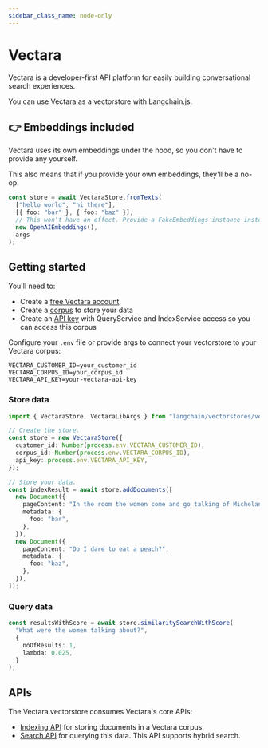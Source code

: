 ```yaml
---
sidebar_class_name: node-only
---
```


# Vectara

Vectara is a developer-first API platform for easily building conversational search experiences.

You can use Vectara as a vectorstore with Langchain.js.

## 👉 Embeddings included

Vectara uses its own embeddings under the hood, so you don't have to provide any yourself.

This also means that if you provide your own embeddings, they'll be a no-op.

```typescript
const store = await VectaraStore.fromTexts(
  ["hello world", "hi there"],
  [{ foo: "bar" }, { foo: "baz" }],
  // This won't have an effect. Provide a FakeEmbeddings instance instead.
  new OpenAIEmbeddings(),
  args
);
```

## Getting started

You'll need to:

- Create a [free Vectara account](https://console.vectara.com/signup).
- Create a [corpus](https://docs.vectara.com/docs/console-ui/creating-a-corpus) to store your data
- Create an [API key](https://docs.vectara.com/docs/common-use-cases/app-authn-authz/api-keys) with QueryService and IndexService access so you can access this corpus

Configure your `.env` file or provide args to connect your vectorstore to your Vectara corpus:

```
VECTARA_CUSTOMER_ID=your_customer_id
VECTARA_CORPUS_ID=your_corpus_id
VECTARA_API_KEY=your-vectara-api-key
```

### Store data

```typescript
import { VectaraStore, VectaraLibArgs } from "langchain/vectorstores/vectara";

// Create the store.
const store = new VectaraStore({
  customer_id: Number(process.env.VECTARA_CUSTOMER_ID),
  corpus_id: Number(process.env.VECTARA_CORPUS_ID),
  api_key: process.env.VECTARA_API_KEY,
});

// Store your data.
const indexResult = await store.addDocuments([
  new Document({
    pageContent: "In the room the women come and go talking of Michelangelo",
    metadata: {
      foo: "bar",
    },
  }),
  new Document({
    pageContent: "Do I dare to eat a peach?",
    metadata: {
      foo: "baz",
    },
  }),
]);
```

### Query data

```typescript
const resultsWithScore = await store.similaritySearchWithScore(
  "What were the women talking about?",
  {
    noOfResults: 1,
    lambda: 0.025,
  }
);
```

## APIs

The Vectara vectorstore consumes Vectara's core APIs:

- [Indexing API](https://docs.vectara.com/docs/indexing-apis/indexing) for storing documents in a Vectara corpus.
- [Search API](https://docs.vectara.com/docs/search-apis/search) for querying this data. This API supports hybrid search.
